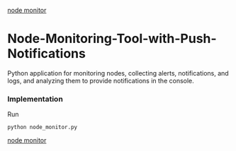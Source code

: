 [node monitor](./image.JPG)
# Node-Monitoring-Tool-with-Push-Notifications
Python application for monitoring nodes, collecting alerts, notifications, and logs, and analyzing them to provide notifications in the console.


### Implementation
Run 
```
python node_monitor.py
```
[node monitor](./image2.JPG)
